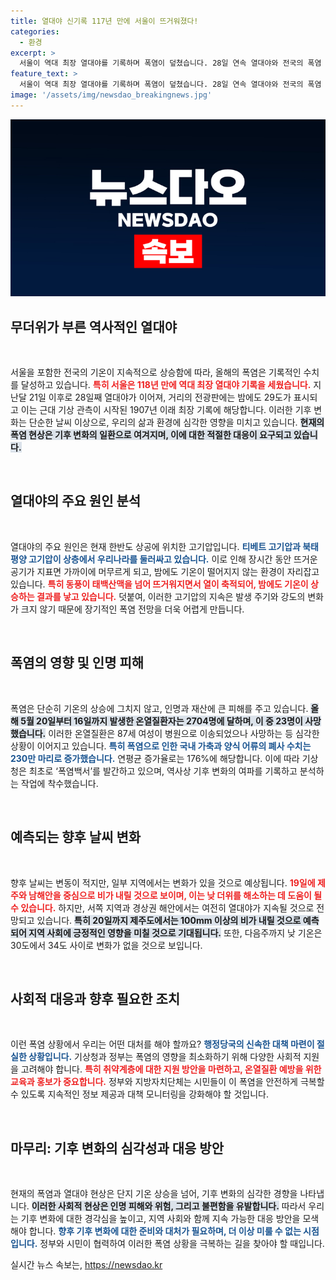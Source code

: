 ```yaml
---
title: 열대야 신기록 117년 만에 서울이 뜨거워졌다!
categories:
  - 환경
excerpt: >
  서울이 역대 최장 열대야를 기록하며 폭염이 덮쳤습니다. 28일 연속 열대야와 전국의 폭염 피해가 심각합니다. 기상청은 폭염백서 발간을 통해 이 현상의 원인과 사회적 영향을 분석할 예정입니다. 여러분의 대응이 필요합니다!
feature_text: >
  서울이 역대 최장 열대야를 기록하며 폭염이 덮쳤습니다. 28일 연속 열대야와 전국의 폭염 피해가 심각합니다. 기상청은 폭염백서 발간을 통해 이 현상의 원인과 사회적 영향을 분석할 예정입니다. 여러분의 대응이 필요합니다!
image: '/assets/img/newsdao_breakingnews.jpg'
---
```


<p><img src="/assets/img/newsdao_breakingnews.jpg" alt="koreaapp 속보" /></p>

<h2 data-ke-size="size26">무더위가 부른 역사적인 열대야</h2>

<p data-ke-size="size16">&nbsp;</p>

<p>서울을 포함한 전국의 기온이 지속적으로 상승함에 따라, 올해의 폭염은 기록적인 수치를 달성하고 있습니다. <b><span style="color: #ee2323;">특히 서울은 118년 만에 역대 최장 열대야 기록을 세웠습니다.</span></b>  지난달 21일 이후로 28일째 열대야가 이어져, 거리의 전광판에는 밤에도 29도가 표시되고 이는 근대 기상 관측이 시작된 1907년 이래 최장 기록에 해당합니다. 이러한 기후 변화는 단순한 날씨 이상으로, 우리의 삶과 환경에 심각한 영향을 미치고 있습니다. <b><span style="background-color: #21538527;">현재의 폭염 현상은 기후 변화의 일환으로 여겨지며, 이에 대한 적절한 대응이 요구되고 있습니다.</span></b></p>

<p data-ke-size="size16">&nbsp;</p>

<h2 data-ke-size="size26">열대야의 주요 원인 분석</h2>

<p data-ke-size="size16">&nbsp;</p>

<p>열대야의 주요 원인은 현재 한반도 상공에 위치한 고기압입니다. <b><span style="color: #1a5490;">티베트 고기압과 북태평양 고기압이 상층에서 우리나라를 둘러싸고 있습니다.</span></b> 이로 인해 장시간 동안 뜨거운 공기가 지표면 가까이에 머무르게 되고, 밤에도 기온이 떨어지지 않는 환경이 자리잡고 있습니다. <b><span style="color: #ee2323;">특히 동풍이 태백산맥을 넘어 뜨거워지면서 열이 축적되어, 밤에도 기온이 상승하는 결과를 낳고 있습니다.</span></b> 덧붙여, 이러한 고기압의 지속은 발생 주기와 강도의 변화가 크지 않기 때문에 장기적인 폭염 전망을 더욱 어렵게 만듭니다.</p>

<p data-ke-size="size16">&nbsp;</p>

<h2 data-ke-size="size26">폭염의 영향 및 인명 피해</h2>

<p data-ke-size="size16">&nbsp;</p>

<p>폭염은 단순히 기온의 상승에 그치지 않고, 인명과 재산에 큰 피해를 주고 있습니다. <b><span style="background-color: #21538527;">올해 5월 20일부터 16일까지 발생한 온열질환자는 2704명에 달하며, 이 중 23명이 사망했습니다.</span></b> 이러한 온열질환은 87세 여성이 병원으로 이송되었으나 사망하는 등 심각한 상황이 이어지고 있습니다. <b><span style="color: #1a5490;">특히 폭염으로 인한 국내 가축과 양식 어류의 폐사 수치는 230만 마리로 증가했습니다.</span></b> 연평균 증가율로는 176%에 해당합니다. 이에 따라 기상청은 최초로 ‘폭염백서’를 발간하고 있으며, 역사상 기후 변화의 여파를 기록하고 분석하는 작업에 착수했습니다.</p>

<p data-ke-size="size16">&nbsp;</p>

<h2 data-ke-size="size26">예측되는 향후 날씨 변화</h2>

<p data-ke-size="size16">&nbsp;</p>

<p>향후 날씨는 변동이 적지만, 일부 지역에서는 변화가 있을 것으로 예상됩니다. <b><span style="color: #ee2323;">19일에 제주와 남해안을 중심으로 비가 내릴 것으로 보이며, 이는 낮 더위를 해소하는 데 도움이 될 수 있습니다.</span></b> 하지만, 서쪽 지역과 경상권 해안에서는 여전히 열대야가 지속될 것으로 전망되고 있습니다. <b><span style="background-color: #21538527;">특히 20일까지 제주도에서는 100mm 이상의 비가 내릴 것으로 예측되어 지역 사회에 긍정적인 영향을 미칠 것으로 기대됩니다.</span></b> 또한, 다음주까지 낮 기온은 30도에서 34도 사이로 변화가 없을 것으로 보입니다.</p>

<p data-ke-size="size16">&nbsp;</p>

<h2 data-ke-size="size26">사회적 대응과 향후 필요한 조치</h2>

<p data-ke-size="size16">&nbsp;</p>

<p>이런 폭염 상황에서 우리는 어떤 대처를 해야 할까요? <b><span style="color: #1a5490;">행정당국의 신속한 대책 마련이 절실한 상황입니다.</span></b> 기상청과 정부는 폭염의 영향을 최소화하기 위해 다양한 사회적 지원을 고려해야 합니다. <b><span style="color: #ee2323;">특히 취약계층에 대한 지원 방안을 마련하고, 온열질환 예방을 위한 교육과 홍보가 중요합니다.</span></b> 정부와 지방자치단체는 시민들이 이 폭염을 안전하게 극복할 수 있도록 지속적인 정보 제공과 대책 모니터링을 강화해야 할 것입니다.</p>

<p data-ke-size="size16">&nbsp;</p>

<h2 data-ke-size="size26">마무리: 기후 변화의 심각성과 대응 방안</h2>

<p data-ke-size="size16">&nbsp;</p>

<p>현재의 폭염과 열대야 현상은 단지 기온 상승을 넘어, 기후 변화의 심각한 경향을 나타냅니다. <b><span style="background-color: #21538527;">이러한 사회적 현상은 인명 피해와 위험, 그리고 불편함을 유발합니다.</span></b> 따라서 우리는 기후 변화에 대한 경각심을 높이고, 지역 사회와 함께 지속 가능한 대응 방안을 모색해야 합니다. <b><span style="color: #1a5490;">향후 기후 변화에 대한 준비와 대처가 필요하며, 더 이상 미룰 수 없는 시점입니다.</span></b> 정부와 시민이 협력하여 이러한 폭염 상황을 극복하는 길을 찾아야 할 때입니다.</p>
실시간 뉴스 속보는, <a href="https://newsdao.kr" rel="dofollow">https://newsdao.kr</a>


